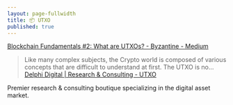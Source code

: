 ```yaml
---
layout: page-fullwidth
title: 📦 UTXO
published: true
---
```


[Blockchain Fundamentals #2: What are UTXOs? - Byzantine - Medium](https://medium.com/byzantine-studio/blockchain-fundamentals-2-what-are-utxos-bfc503df4b99)
  > Like many complex subjects, the Crypto world is composed of various concepts that are difficult to understand at first. The UTXO is no…
[Delphi Digital | Research & Consulting - UTXO](https://www.delphidigital.io/utxo)

Premier research & consulting boutique specializing in the digital asset market.

